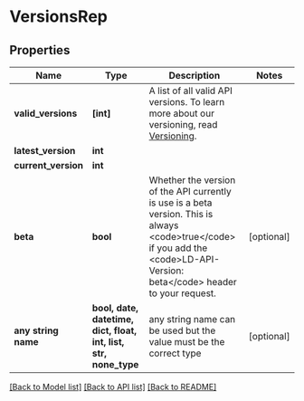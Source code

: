 # VersionsRep


## Properties
Name | Type | Description | Notes
------------ | ------------- | ------------- | -------------
**valid_versions** | **[int]** | A list of all valid API versions. To learn more about our versioning, read [Versioning](https://apidocs.launchdarkly.com/#section/Overview/Versioning). | 
**latest_version** | **int** |  | 
**current_version** | **int** |  | 
**beta** | **bool** | Whether the version of the API currently is use is a beta version. This is always &lt;code&gt;true&lt;/code&gt; if you add the &lt;code&gt;LD-API-Version: beta&lt;/code&gt; header to your request. | [optional] 
**any string name** | **bool, date, datetime, dict, float, int, list, str, none_type** | any string name can be used but the value must be the correct type | [optional]

[[Back to Model list]](../README.md#documentation-for-models) [[Back to API list]](../README.md#documentation-for-api-endpoints) [[Back to README]](../README.md)


